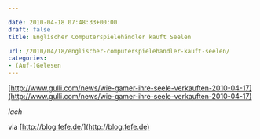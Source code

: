 ```yaml
---

date: 2010-04-18 07:48:33+00:00
draft: false
title: Englischer Computerspielehändler kauft Seelen

url: /2010/04/18/englischer-computerspielehandler-kauft-seelen/
categories:
- (Auf-)Gelesen
---
```


[http://www.gulli.com/news/wie-gamer-ihre-seele-verkauften-2010-04-17](http://www.gulli.com/news/wie-gamer-ihre-seele-verkauften-2010-04-17)

*lach*

via [http://blog.fefe.de/](http://blog.fefe.de)
